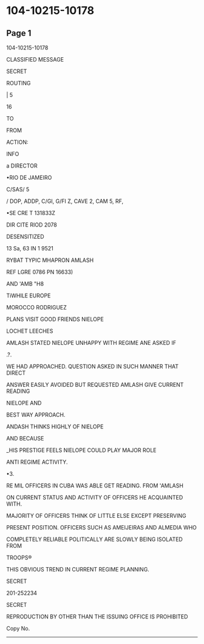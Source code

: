 # 104-10215-10178

## Page 1

104-10215-10178

CLASSIFIED MESSAGE

SECRET

ROUTING

| 5

16

TO

FROM

ACTION:

INFO

a DIRECTOR

•RIO DE JAMEIRO

C/SAS/ 5

/ DOP, ADDP, C/GI, G/FI Z, CAVE 2, CAM 5, RF,

•SE CRE T 131833Z

DIR CITE RIOD 2078

DESENSITIZED

13 Sa, 63 IN 1 9521

RYBAT TYPIC MHAPRON AMLASH

REF LGRE 0786 PN 16633)

AND 'AMB "H8

TiWHILE EUROPE

MOROCCO RODRIGUEZ

PLANS VISIT GOOD FRIENDS NIELOPE

LOCHET LEECHES

AMLASH STATED NIELOPE UNHAPPY WITH REGIME ANE ASKED IF

.?.

WE HAD APPROACHED. QUESTION ASKED IN SUCH MANNER THAT DIRECT

ANSWER EASILY AVOIDED BUT REQUESTED AMLASH GIVE CURRENT READING

NIELOPE AND

BEST WAY APPROACH.

ANDASH THINKS HIGHLY OF NIELOPE

AND BECAUSE

_HIS PRESTIGE FEELS NIELOPE COULD PLAY MAJOR ROLE

ANTI REGIME ACTIVITY.

•3.

RE MIL OFFICERS IN CUBA WAS ABLE GET READING. FROM 'AMLASH

ON CURRENT STATUS AND ACTIVITY OF OFFICERS HE ACQUAINTED WITH.

MAJORITY OF OFFICERS THINK OF LITTLE ELSE EXCEPT PRESERVING

PRESENT POSITION. OFFICERS SUCH AS AMEIJEIRAS AND ALMEDIA WHO

COMPLETELY RELIABLE POLITICALLY ARE SLOWLY BEING ISOLATED FROM

TROOPS®

THIS OBVIOUS TREND IN CURRENT REGIME PLANNING.

SECRET

201-252234

SECRET

REPRODUCTION BY OTHER THAN THE ISSUING OFFICE IS PROHIBITED

Copy No.

---

